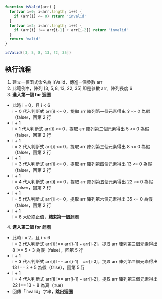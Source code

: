 ``` js
function isValid(arr) {
  for(var i=0; i<arr.length; i++) {
    if (arr[i] <= 0) return 'invalid'
  }
  for(var i=2; i<arr.length; i++) {
    if (arr[i] !== arr[i-1] + arr[i-2]) return 'invalid'
  }
  return 'valid'
}

isValid([3, 5, 8, 13, 22, 35])
```

## 執行流程
1. 建立一個函式命名為 isValid，傳進一個參數 arr
2. 此範例中，陣列 [3, 5, 8, 13, 22, 35] 即是參數 arr，陣列長度 6
3. **進入第一個 for 迴圈**
* 此時 i = 0，且 i < 6  
i = 0 代入判斷式 arr[i] <= 0，提取 arr 陣列第一個元素得出 3 <= 0 為假（false），回第 2 行
* i + 1  
i = 1 代入判斷式 arr[i] <= 0，提取 arr 陣列第二個元素得出 5 <= 0 為假（false），回第 2 行
* i + 1  
i = 2 代入判斷式 arr[i] <= 0，提取 arr 陣列第三個元素得出 8 <= 0 為假（false），回第 2 行
* i + 1  
i = 3 代入判斷式 arr[i] <= 0，提取 arr 陣列第四個元素得出 13 <= 0 為假（false），回第 2 行
* i + 1  
i = 4 代入判斷式 arr[i] <= 0，提取 arr 陣列第五個元素得出 22 <= 0 為假（false），回第 2 行
* i + 1  
i = 5 代入判斷式 arr[i] <= 0，提取 arr 陣列第六個元素得出 35 <= 0 為假（false），回第 2 行
* i + 1  
i = 6 大於終止值，**結束第一個迴圈** <br>
4. **進入第二個 for 迴圈**
* 此時 i = 2，且 i < 6  
i = 2 代入判斷式 arr[i] !== arr[i-1] + arr[i-2]，提取 arr 陣列第三個元素得出 8 !== 5 + 3 為假（false），回第 5 行
* i + 1  
i = 3 代入判斷式 arr[i] !== arr[i-1] + arr[i-2]，提取 arr 陣列第三個元素得出 13 !== 8 + 5 為假（false），回第 5 行
* i + 1  
i = 4 代入判斷式 arr[i] !== arr[i-1] + arr[i-2]，提取 arr 陣列第三個元素得出 22 !== 13 + 8 為真（true）
* 回傳「invalid」字串，**跳出迴圈**
